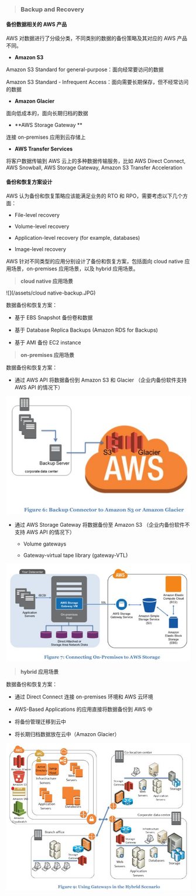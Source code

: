 > ### **Backup and Recovery**


#### 备份数据相关的 AWS 产品

AWS 对数据进行了分级分类，不同类别的数据的备份策略及其对应的 AWS 产品不同。

* **Amazon S3**

 Amazon S3 Standard for general-purpose：面向经常要访问的数据

 Amazon S3 Standard - Infrequent Access：面向需要长期保存，但不经常访问的数据

* **Amazon Glacier**

 面向低成本的，面向长期归档的数据

* **AWS Storage Gateway
**

 连接  on-premises 应用到云存储上

* **AWS Transfer Services**

 将客户数据传输到 AWS 云上的多种数据传输服务，比如 AWS Direct Connect, AWS Snowball, AWS Storage Gateway, Amazon S3 Transfer Acceleration

#### 备份和恢复方案设计

AWS 认为备份和恢复策略应该能满足业务的 RTO 和 RPO，需要考虑以下几个方面：

* File-level recovery

* Volume-level recovery

* Application-level recovery (for example, databases)

* Image-level recovery

AWS 针对不同类型的应用分别设计了备份和恢复方案，包括面向 cloud native 应用场景，on-premises 应用场景，以及 hybrid 应用场景。 

> **cloud native 应用场景**

![](/assets/cloud native-backup.JPG)

数据备份和恢复方案：

* 基于 EBS Snapshot 备份卷和数据

* 基于 Database Replica Backups
 (Amazon RDS for Backups)

* 基于 AMI 备份 EC2 instance

> **on-premises 应用场景**


数据备份和恢复方案：

* 通过 AWS API 将数据备份到 Amazon S3 和 Glacier （企业内备份软件支持 AWS API 的情况下）

![](/assets/on-premise-backup.JPG)

* 通过 AWS Storage Gateway 将数据备份至 Amazon S3 （企业内备份软件不支持 AWS API 的情况下）

  * Volume gateways
 
  * Gateway-virtual tape library (gateway-VTL)

 ![](/assets/on-premise-connect.JPG)


> **hybrid 应用场景**

数据备份和恢复方案：

 * 通过 Direct Connect 连接 on-premises 环境和 AWS 云环境
 
 * AWS-Based Applications 的应用直接将数据备份到 AWS 中

 * 将备份管理迁移到云中

 * 将长期归档数据放在云中（Amazon Glacier）
 
 ![](/assets/hybrid-backup.JPG)
 





